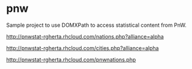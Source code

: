 # pnw
Sample project to use DOMXPath to access statistical content from PnW.

http://pnwstat-rgherta.rhcloud.com/nations.php?alliance=alpha

http://pnwstat-rgherta.rhcloud.com/cities.php?alliance=alpha

http://pnwstat-rgherta.rhcloud.com/pnwnations.php
